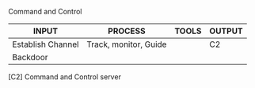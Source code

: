 
Command and Control

INPUT               |      PROCESS                  |   TOOLS         |  OUTPUT
--------------------|-------------------------------|-----------------|----------
Establish Channel   |   Track, monitor, Guide       |                 |  C2
Backdoor            |                               |                 |   


[C2]            Command and Control server
